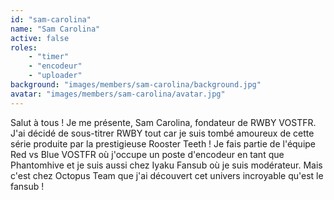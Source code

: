 ```yaml
---
id: "sam-carolina"
name: "Sam Carolina"
active: false
roles:
    - "timer"
    - "encodeur"
    - "uploader"
background: "images/members/sam-carolina/background.jpg"
avatar: "images/members/sam-carolina/avatar.jpg"
---
```

Salut à tous ! Je me présente, Sam Carolina, fondateur de RWBY VOSTFR. J'ai décidé de sous-titrer RWBY tout car je suis tombé amoureux de cette série produite par la prestigieuse Rooster Teeth !
Je fais partie de l'équipe Red vs Blue VOSTFR où j'occupe un poste d'encodeur en tant que Phantomhive et je suis aussi chez Iyaku Fansub où je suis modérateur. Mais c'est chez Octopus Team que j'ai découvert cet univers incroyable qu'est le fansub !
